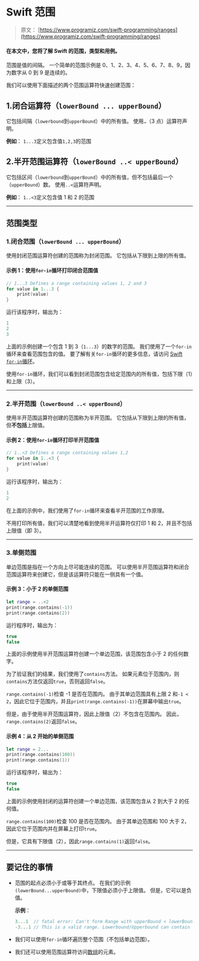 # Swift 范围

> 原文： [https://www.programiz.com/swift-programming/ranges](https://www.programiz.com/swift-programming/ranges)

#### 在本文中，您将了解 Swift 的范围，类型和用例。

范围是值的间隔。 一个简单的范围示例是 0、1、2、3、4、5、6、7、8、9，因为数字从 0 到 9 是连续的。

我们可以使用下面描述的两个范围运算符快速创建范围：

## 1.闭合运算符（`lowerBound ... upperBound`）

它包括间隔（`lowerbound`到`upperBound`）中的所有值。 使用`…`（3 点）运算符声明。

**例如**： `1...3`定义包含值`1,2,3`的范围

## 2.半开范围运算符（`lowerBound ..< upperBound`）

它包括区间（`lowerbound`到`upperBound`）中的所有值，但不包括最后一个（`upperBound`）数。 使用`..<`运算符声明。

**例如**： `1..<3`定义包含值 1 和 2 的范围

* * *

## 范围类型

### 1.闭合范围（`lowerBound ... upperBound`）

使用封闭范围运算符创建的范围称为封闭范围。 它包括从下限到上限的所有值。

#### 示例 1：使用`for-in`循环打印闭合范围值

```swift
// 1...3 Defines a range containing values 1, 2 and 3
for value in 1...3 {
	print(value)
}

```

运行该程序时，输出为：

```swift
1
2
3

```

上面的示例创建一个包含 1 到 3（`1...3`）的数字的范围。 我们使用了一个`for-in`循环来查看范围包含的值。 要了解有关`for-in`循环的更多信息，请访问 [Swift `for-in`循环](/swift-programming/for-in-loop)。

使用`for-in`循环，我们可以看到封闭范围包含给定范围内的所有值，包括下限（1）和上限（3）。

* * *

### 2.半开范围（`lowerBound ..< upperBound`）

使用半开范围运算符创建的范围称为半开范围。 它包括从下限到上限的所有值，但**不包括**上限值。

#### 示例 2：使用`for-in`循环打印半开范围值

```swift
// 1..<3 Defines a range containing values 1,2
for value in 1..<3 {
	print(value)
}

```

运行该程序时，输出为：

```swift
1
2

```

在上面的示例中，我们使用了`for-in`循环来查看半开范围的工作原理。

不用打印所有值，我们可以清楚地看到使用半开运算符仅打印 1 和 2，并且不包括上限值（即 3）。

* * *

### 3.单侧范围

单边范围是指在一个方向上尽可能连续的范围。 可以使用半开范围运算符和闭合范围运算符来创建它，但是该运算符只能在一侧具有一个值。

#### 示例 3：小于 2 的单侧范围

```swift
let range = ..<2
print(range.contains(-1))
print(range.contains(2))

```

运行程序时，输出为：<samp></samp>

```swift
true
false

```

上面的示例使用半开范围运算符创建一个单边范围，该范围包含小于 2 的任何数字。

为了验证我们的结果，我们使用了`contains`方法。 如果元素位于范围内，则`contains`方法仅返回`true`，否则返回`false`。

`range.contains(-1)`检查 -1 是否在范围内。 由于其单边范围具有上限 2 和`-1 < 2`，因此它位于范围内，并且`print(range.contains(-1))`在屏幕中输出`true`。

但是，由于使用半开范围运算符，因此上限值（2）不包含在范围内。 因此，`range.contains(2)`返回`false`。

#### 示例 4：从 2 开始的单侧范围

```swift
let range = 2...
print(range.contains(100))
print(range.contains(1))

```

运行该程序时，输出为：

```swift
true
false

```

上面的示例使用封闭的运算符创建一个单边范围，该范围包含从 2 到大于 2 的任何值。

`range.contains(100)`检查 100 是否在范围内。 由于其单边范围和 100 大于 2，因此它位于范围内并在屏幕上打印`true`。

但是，它具有下限值（2），因此`range.contains(1)`返回`false`。

* * *

## 要记住的事情

*   范围的起点必须小于或等于其终点。 在我们的示例`(lowerBound...upperBound)`中，下限值必须小于上限值。 但是，它可以是负值。

    **示例**：

    ```swift
    3...1  // fatal error: Can't form Range with upperBound < lowerBound
    -3...1 // This is a valid range. Lowerbound/Upperbound can contain a negative value but should valid the above statement.
    ```

*   我们可以使用`for-in`循环遍历整个范围（不包括单边范围）。
*   我们还可以使用范围运算符访问[数组](/swift-programming/arrays "Swift Arrays")的元素。